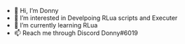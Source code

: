 - 👋 Hi, I’m Donny
- 👀 I’m interested in Develpoing RLua scripts and Executer
- 🌱 I’m currently learning RLua
- 📫 Reach me through Discord Donny#6019

<!---
Donny2134/Donny2134 is a ✨ special ✨ repository because its `README.md` (this file) appears on your GitHub profile.
You can click the Preview link to take a look at your changes.
--->
